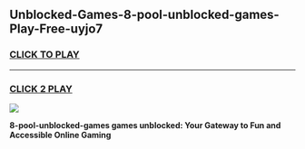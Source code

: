 
## Unblocked-Games-8-pool-unblocked-games-Play-Free-uyjo7
<h3>
<a href="https://premium76.site?title=8-pool-unblocked-games&ref=10A">CLICK TO PLAY</a></h3>
<hr>

<h3>
<a href="https://premium76.site?title=8-pool-unblocked-games&ref=10A">CLICK 2 PLAY</a>
  
</h3>

<a href="https://premium76.site?title=8-pool-unblocked-games&ref=10A"><img src="https://clearcache.store/games.png"></a>


**8-pool-unblocked-games games unblocked: Your Gateway to Fun and Accessible Online Gaming**
